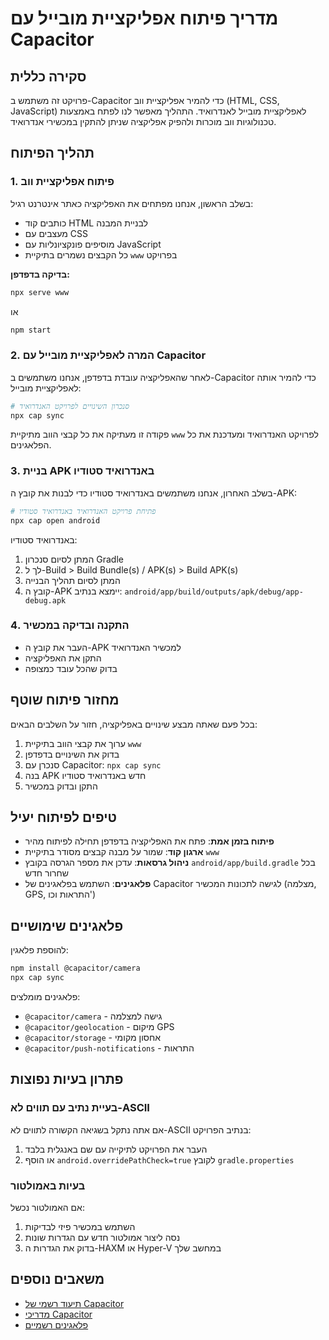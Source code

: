 # מדריך פיתוח אפליקציית מובייל עם Capacitor

## סקירה כללית

פרויקט זה משתמש ב-Capacitor כדי להמיר אפליקציית ווב (HTML, CSS, JavaScript) לאפליקציית מובייל לאנדרואיד. התהליך מאפשר לנו לפתח באמצעות טכנולוגיות ווב מוכרות ולהפיק אפליקציה שניתן להתקין במכשירי אנדרואיד.

## תהליך הפיתוח

### 1. פיתוח אפליקציית ווב

בשלב הראשון, אנחנו מפתחים את האפליקציה כאתר אינטרנט רגיל:

- כותבים קוד HTML לבניית המבנה
- מעצבים עם CSS
- מוסיפים פונקציונליות עם JavaScript
- כל הקבצים נשמרים בתיקיית `www` בפרויקט

**בדיקה בדפדפן:**
```bash
npx serve www
```
או
```bash
npm start
```

### 2. המרה לאפליקציית מובייל עם Capacitor

לאחר שהאפליקציה עובדת בדפדפן, אנחנו משתמשים ב-Capacitor כדי להמיר אותה לאפליקציית מובייל:

```bash
# סנכרון השינויים לפרויקט האנדרואיד
npx cap sync
```

פקודה זו מעתיקה את כל קבצי הווב מתיקיית `www` לפרויקט האנדרואיד ומעדכנת את כל הפלאגינים.

### 3. בניית APK באנדרואיד סטודיו

בשלב האחרון, אנחנו משתמשים באנדרואיד סטודיו כדי לבנות את קובץ ה-APK:

```bash
# פתיחת פרויקט האנדרואיד באנדרואיד סטודיו
npx cap open android
```

באנדרואיד סטודיו:
1. המתן לסיום סנכרון Gradle
2. לך ל-Build > Build Bundle(s) / APK(s) > Build APK(s)
3. המתן לסיום תהליך הבנייה
4. קובץ ה-APK יימצא בנתיב: `android/app/build/outputs/apk/debug/app-debug.apk`

### 4. התקנה ובדיקה במכשיר

- העבר את קובץ ה-APK למכשיר האנדרואיד
- התקן את האפליקציה
- בדוק שהכל עובד כמצופה

## מחזור פיתוח שוטף

בכל פעם שאתה מבצע שינויים באפליקציה, חזור על השלבים הבאים:

1. ערוך את קבצי הווב בתיקיית `www`
2. בדוק את השינויים בדפדפן
3. סנכרן עם Capacitor: `npx cap sync`
4. בנה APK חדש באנדרואיד סטודיו
5. התקן ובדוק במכשיר

## טיפים לפיתוח יעיל

- **פיתוח בזמן אמת**: פתח את האפליקציה בדפדפן תחילה לפיתוח מהיר
- **ארגון קוד**: שמור על מבנה קבצים מסודר בתיקיית `www`
- **ניהול גרסאות**: עדכן את מספר הגרסה בקובץ `android/app/build.gradle` בכל שחרור חדש
- **פלאגינים**: השתמש בפלאגינים של Capacitor לגישה לתכונות המכשיר (מצלמה, GPS, התראות וכו')

## פלאגינים שימושיים

להוספת פלאגין:
```bash
npm install @capacitor/camera
npx cap sync
```

פלאגינים מומלצים:
- `@capacitor/camera` - גישה למצלמה
- `@capacitor/geolocation` - מיקום GPS
- `@capacitor/storage` - אחסון מקומי
- `@capacitor/push-notifications` - התראות

## פתרון בעיות נפוצות

### בעיית נתיב עם תווים לא-ASCII
אם אתה נתקל בשגיאה הקשורה לתווים לא-ASCII בנתיב הפרויקט:
1. העבר את הפרויקט לתיקייה עם שם באנגלית בלבד
2. או הוסף `android.overridePathCheck=true` לקובץ `gradle.properties`

### בעיות באמולטור
אם האמולטור נכשל:
1. השתמש במכשיר פיזי לבדיקות
2. נסה ליצור אמולטור חדש עם הגדרות שונות
3. בדוק את הגדרות ה-HAXM או Hyper-V במחשב שלך

## משאבים נוספים

- [תיעוד רשמי של Capacitor](https://capacitorjs.com/docs)
- [מדריכי Capacitor](https://capacitorjs.com/docs/guides)
- [פלאגינים רשמיים](https://capacitorjs.com/docs/apis) 